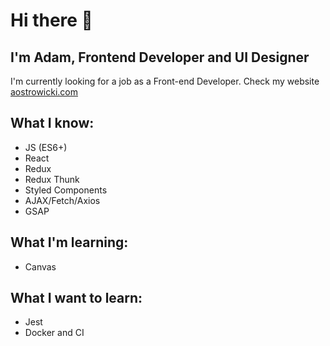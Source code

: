 # Hi there 👋
## I'm Adam, Frontend Developer and UI Designer
I'm currently looking for a job as a Front-end Developer. 
Check my website [aostrowicki.com](https://www.aostrowicki.com)


## What I know:
- JS (ES6+)
- React
- Redux
- Redux Thunk
- Styled Components
- AJAX/Fetch/Axios
- GSAP

## What I'm learning:
- Canvas

## What I want to learn:
- Jest
- Docker and CI
